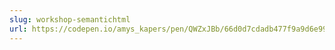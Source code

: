 ```yaml
---
slug: workshop-semantichtml
url: https://codepen.io/amys_kapers/pen/QWZxJBb/66d0d7cdadb477f9a9d6e9918db23fd9
---
```

